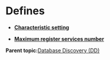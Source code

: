 # Defines

-   **[Characteristic setting](GUID-699C5EA9-FDCB-40AC-84D5-712BF87BD89A.md)**  

-   **[Maximum register services number](GUID-67770E57-45A5-436C-98F5-3BE78BF42F8E.md)**  


**Parent topic:**[Database Discovery \(DD\)](GUID-7228414F-260A-4A2D-A1A2-3BE5372EED98.md)

